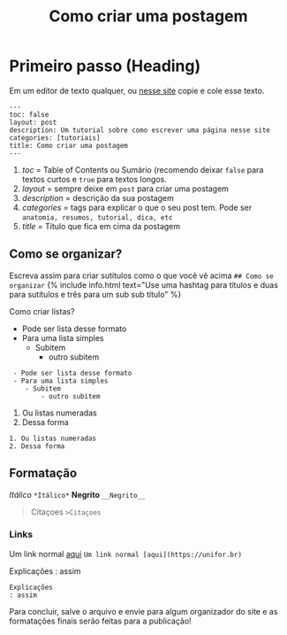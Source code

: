 ﻿---
toc: false
layout: post
description: Um tutorial sobre como escrever uma página nesse site
categories: [tutoriais]
title: Como criar uma postagem
---

# Primeiro passo (Heading)

Em um editor de texto qualquer, ou [nesse site](https://stackedit.io/app) copie e cole esse texto.
```
---
toc: false
layout: post
description: Um tutorial sobre como escrever uma página nesse site
categories: [tutoriais]
title: Como criar uma postagem
---
```
1. *toc* = Table of Contents ou Sumário (recomendo deixar `false` para textos curtos e `true` para textos longos.
2. *layout* = sempre deixe em `post` para criar uma postagem
3. *description* = descrição da sua postagem
4. *categories* = tags para explicar o que o seu post tem. Pode ser `anatomia, resumos, tutorial, dica, etc`
5. *title* = Título que fica em cima da postagem

## Como se organizar?
Escreva assim para criar sutítulos como o que você vê acima
`## Como se organizar`
{% include info.html text="Use uma hashtag para títulos e duas para sutítulos e três para um sub sub título" %}

Como criar listas?

 - Pode ser lista desse formato
 - Para uma lista simples
	- Subitem
		- outro subitem
```
 - Pode ser lista desse formato
 - Para uma lista simples
	- Subitem
		- outro subitem
```
1. Ou listas numeradas
2. Dessa forma
```
1. Ou listas numeradas
2. Dessa forma
```
## Formatação
*Itálico* `*Itálico*`
__Negrito__ `__Negrito__ `
>Citaçoes `>Citaçoes`

### Links
Um link normal [aqui](https://unifor.br)
`Um link normal [aqui](https://unifor.br)`

Explicações
: assim
```
Explicações
: assim
```

Para concluir, salve o arquivo e envie para algum organizador do site e as formatações finais serão feitas para a publicação!
